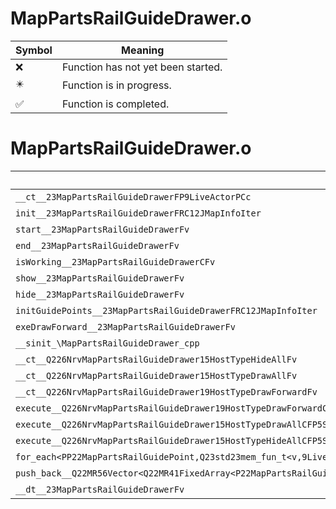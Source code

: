 # MapPartsRailGuideDrawer.o
| Symbol | Meaning 
| ------------- | ------------- 
| :x: | Function has not yet been started. 
| :eight_pointed_black_star: | Function is in progress. 
| :white_check_mark: | Function is completed. 


# MapPartsRailGuideDrawer.o
| Symbol | Decompiled? |
| ------------- | ------------- |
| `__ct__23MapPartsRailGuideDrawerFP9LiveActorPCc` | :x: |
| `init__23MapPartsRailGuideDrawerFRC12JMapInfoIter` | :x: |
| `start__23MapPartsRailGuideDrawerFv` | :white_check_mark: |
| `end__23MapPartsRailGuideDrawerFv` | :white_check_mark: |
| `isWorking__23MapPartsRailGuideDrawerCFv` | :x: |
| `show__23MapPartsRailGuideDrawerFv` | :x: |
| `hide__23MapPartsRailGuideDrawerFv` | :x: |
| `initGuidePoints__23MapPartsRailGuideDrawerFRC12JMapInfoIter` | :white_check_mark: |
| `exeDrawForward__23MapPartsRailGuideDrawerFv` | :x: |
| `__sinit_\MapPartsRailGuideDrawer_cpp` | :x: |
| `__ct__Q226NrvMapPartsRailGuideDrawer15HostTypeHideAllFv` | :x: |
| `__ct__Q226NrvMapPartsRailGuideDrawer15HostTypeDrawAllFv` | :x: |
| `__ct__Q226NrvMapPartsRailGuideDrawer19HostTypeDrawForwardFv` | :x: |
| `execute__Q226NrvMapPartsRailGuideDrawer19HostTypeDrawForwardCFP5Spine` | :x: |
| `execute__Q226NrvMapPartsRailGuideDrawer15HostTypeDrawAllCFP5Spine` | :x: |
| `execute__Q226NrvMapPartsRailGuideDrawer15HostTypeHideAllCFP5Spine` | :x: |
| `for_each<PP22MapPartsRailGuidePoint,Q23std23mem_fun_t<v,9LiveActor>>__3stdFPP22MapPartsRailGuidePointPP22MapPartsRailGuidePointQ23std23mem_fun_t<v,9LiveActor>_Q23std23mem_fun_t<v,9LiveActor>` | :x: |
| `push_back__Q22MR56Vector<Q22MR41FixedArray<P22MapPartsRailGuidePoint,256>>FRCP22MapPartsRailGuidePoint` | :x: |
| `__dt__23MapPartsRailGuideDrawerFv` | :white_check_mark: |
